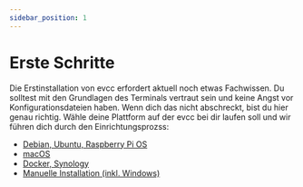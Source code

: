 ```yaml
---
sidebar_position: 1
---
```


# Erste Schritte

Die Erstinstallation von evcc erfordert aktuell noch etwas Fachwissen. Du solltest mit den Grundlagen des Terminals vertraut sein und keine Angst vor Konfigurationsdateien haben. Wenn dich das nicht abschreckt, bist du hier genau richtig. Wähle deine Plattform auf der evcc bei dir laufen soll und wir führen dich durch den Einrichtungsprozss:

- [Debian, Ubuntu, Raspberry Pi OS](linux)
- [macOS](macos)
- [Docker, Synology](docker)
- [Manuelle Installation (inkl. Windows)](manual)
